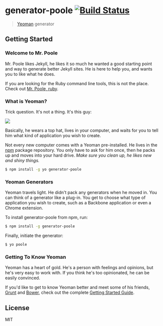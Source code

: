 # generator-poole [![Build Status](https://secure.travis-ci.org/iamcarrico/generator-poole.png?branch=master)](https://travis-ci.org/iamcarrico/generator-poole)

> [Yeoman](http://yeoman.io) generator


## Getting Started

### Welcome to Mr. Poole

Mr. Poole likes Jekyll, he likes it so much he wanted a good starting point and way to generate better Jekyll sites. He is here to help you, and wants you to like what he does.


If you are looking for the Ruby command line tools, this is not the place. Check out [Mr. Poole, ruby](https://github.com/mmcclimon/mr_poole).


### What is Yeoman?

Trick question. It's not a thing. It's this guy:

![](http://i.imgur.com/JHaAlBJ.png)

Basically, he wears a top hat, lives in your computer, and waits for you to tell him what kind of application you wish to create.

Not every new computer comes with a Yeoman pre-installed. He lives in the [npm](https://npmjs.org) package repository. You only have to ask for him once, then he packs up and moves into your hard drive. *Make sure you clean up, he likes new and shiny things.*

```bash
$ npm install -g yo generator-poole
```

### Yeoman Generators

Yeoman travels light. He didn't pack any generators when he moved in. You can think of a generator like a plug-in. You get to choose what type of application you wish to create, such as a Backbone application or even a Chrome extension.

To install generator-poole from npm, run:

```bash
$ npm install -g generator-poole
```

Finally, initiate the generator:

```bash
$ yo poole
```

### Getting To Know Yeoman

Yeoman has a heart of gold. He's a person with feelings and opinions, but he's very easy to work with. If you think he's too opinionated, he can be easily convinced.

If you'd like to get to know Yeoman better and meet some of his friends, [Grunt](http://gruntjs.com) and [Bower](http://bower.io), check out the complete [Getting Started Guide](https://github.com/yeoman/yeoman/wiki/Getting-Started).


## License

MIT
